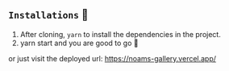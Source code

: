 ## `Installations` 🔧
1. After cloning, `yarn` to install the dependencies in the project.
2. yarn start and you are good to go 🚀

or just visit the deployed url:
https://noams-gallery.vercel.app/
